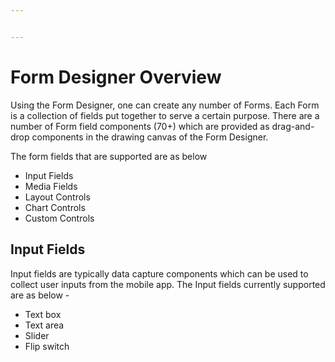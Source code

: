 ```yaml
---


---
```


<h1 id="form-designer-overview">Form Designer Overview</h1>
<p>Using the Form Designer, one can create any number of Forms. Each Form is a collection of fields put together to serve a certain purpose. There are a number of Form field components (70+) which are provided as drag-and-drop components in the drawing canvas of the Form Designer.</p>
<p>The form fields that are supported are as below</p>
<ul>
<li>Input Fields</li>
<li>Media Fields</li>
<li>Layout Controls</li>
<li>Chart Controls</li>
<li>Custom Controls</li>
</ul>
<h2 id="input-fields">Input Fields</h2>
<p>Input fields are typically data capture components which can be used to collect user inputs from the mobile app. The Input fields currently supported are as below -</p>
<ul>
<li>Text box</li>
<li>Text area</li>
<li>Slider</li>
<li>Flip switch</li>
</ul>

